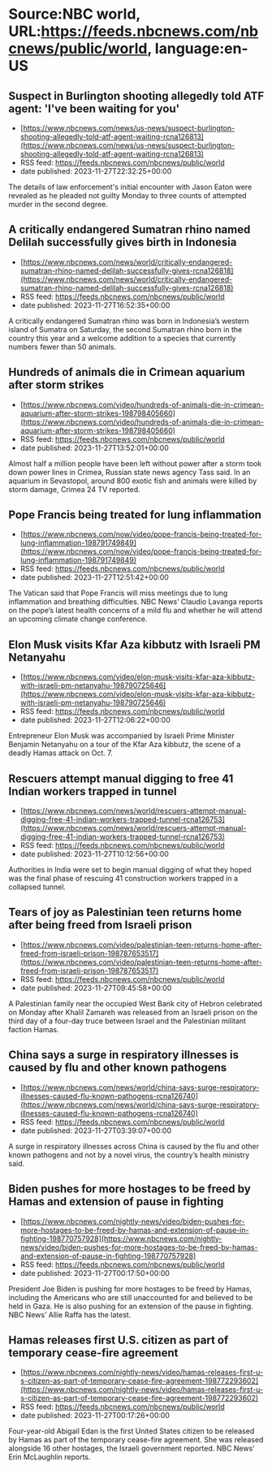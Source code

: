 # Source:NBC world, URL:https://feeds.nbcnews.com/nbcnews/public/world, language:en-US

## Suspect in Burlington shooting allegedly told ATF agent: 'I've been waiting for you'
 - [https://www.nbcnews.com/news/us-news/suspect-burlington-shooting-allegedly-told-atf-agent-waiting-rcna126813](https://www.nbcnews.com/news/us-news/suspect-burlington-shooting-allegedly-told-atf-agent-waiting-rcna126813)
 - RSS feed: https://feeds.nbcnews.com/nbcnews/public/world
 - date published: 2023-11-27T22:32:25+00:00

The details of law enforcement's initial encounter with Jason Eaton were revealed as he pleaded not guilty Monday to three counts of attempted murder in the second degree.

## A critically endangered Sumatran rhino named Delilah successfully gives birth in Indonesia
 - [https://www.nbcnews.com/news/world/critically-endangered-sumatran-rhino-named-delilah-successfully-gives-rcna126818](https://www.nbcnews.com/news/world/critically-endangered-sumatran-rhino-named-delilah-successfully-gives-rcna126818)
 - RSS feed: https://feeds.nbcnews.com/nbcnews/public/world
 - date published: 2023-11-27T16:52:35+00:00

A critically endangered Sumatran rhino was born in Indonesia’s western island of Sumatra on Saturday, the second Sumatran rhino born in the country this year and a welcome addition to a species that currently numbers fewer than 50 animals.

## Hundreds of animals die in Crimean aquarium after storm strikes
 - [https://www.nbcnews.com/video/hundreds-of-animals-die-in-crimean-aquarium-after-storm-strikes-198798405660](https://www.nbcnews.com/video/hundreds-of-animals-die-in-crimean-aquarium-after-storm-strikes-198798405660)
 - RSS feed: https://feeds.nbcnews.com/nbcnews/public/world
 - date published: 2023-11-27T13:52:01+00:00

Almost half a million people have been left without power after a storm took down power lines in Crimea, Russian state news agency Tass said. In an aquarium in Sevastopol, around 800 exotic fish and animals were killed by storm damage, Crimea 24 TV reported.

## Pope Francis being treated for lung inflammation
 - [https://www.nbcnews.com/now/video/pope-francis-being-treated-for-lung-inflammation-198791749849](https://www.nbcnews.com/now/video/pope-francis-being-treated-for-lung-inflammation-198791749849)
 - RSS feed: https://feeds.nbcnews.com/nbcnews/public/world
 - date published: 2023-11-27T12:51:42+00:00

The Vatican said that Pope Francis will miss meetings due to lung inflammation and breathing difficulties. NBC News’ Claudio Lavanga reports on the pope’s latest health concerns of a mild flu and whether he will attend an upcoming climate change conference.

## Elon Musk visits Kfar Aza kibbutz with Israeli PM Netanyahu
 - [https://www.nbcnews.com/video/elon-musk-visits-kfar-aza-kibbutz-with-israeli-pm-netanyahu-198790725646](https://www.nbcnews.com/video/elon-musk-visits-kfar-aza-kibbutz-with-israeli-pm-netanyahu-198790725646)
 - RSS feed: https://feeds.nbcnews.com/nbcnews/public/world
 - date published: 2023-11-27T12:06:22+00:00

Entrepreneur Elon Musk was accompanied by Israeli Prime Minister Benjamin Netanyahu on a tour of the Kfar Aza kibbutz, the scene of a deadly Hamas attack on Oct. 7.

## Rescuers attempt manual digging to free 41 Indian workers trapped in tunnel
 - [https://www.nbcnews.com/news/world/rescuers-attempt-manual-digging-free-41-indian-workers-trapped-tunnel-rcna126753](https://www.nbcnews.com/news/world/rescuers-attempt-manual-digging-free-41-indian-workers-trapped-tunnel-rcna126753)
 - RSS feed: https://feeds.nbcnews.com/nbcnews/public/world
 - date published: 2023-11-27T10:12:56+00:00

Authorities in India were set to begin manual digging of what they hoped was the final phase of rescuing 41 construction workers trapped in a collapsed tunnel.

## Tears of joy as Palestinian teen returns home after being freed from Israeli prison
 - [https://www.nbcnews.com/video/palestinian-teen-returns-home-after-freed-from-israeli-prison-198787653517](https://www.nbcnews.com/video/palestinian-teen-returns-home-after-freed-from-israeli-prison-198787653517)
 - RSS feed: https://feeds.nbcnews.com/nbcnews/public/world
 - date published: 2023-11-27T09:45:58+00:00

A Palestinian family near the occupied West Bank city of Hebron celebrated on Monday after Khalil Zamareh was released from an Israeli prison on the third day of a four-day truce between Israel and the Palestinian militant faction Hamas.

## China says a surge in respiratory illnesses is caused by flu and other known pathogens
 - [https://www.nbcnews.com/news/world/china-says-surge-respiratory-illnesses-caused-flu-known-pathogens-rcna126740](https://www.nbcnews.com/news/world/china-says-surge-respiratory-illnesses-caused-flu-known-pathogens-rcna126740)
 - RSS feed: https://feeds.nbcnews.com/nbcnews/public/world
 - date published: 2023-11-27T03:39:07+00:00

A surge in respiratory illnesses across China is caused by the flu and other known pathogens and not by a novel virus, the country’s health ministry said.

## Biden pushes for more hostages to be freed by Hamas and extension of pause in fighting
 - [https://www.nbcnews.com/nightly-news/video/biden-pushes-for-more-hostages-to-be-freed-by-hamas-and-extension-of-pause-in-fighting-198770757928](https://www.nbcnews.com/nightly-news/video/biden-pushes-for-more-hostages-to-be-freed-by-hamas-and-extension-of-pause-in-fighting-198770757928)
 - RSS feed: https://feeds.nbcnews.com/nbcnews/public/world
 - date published: 2023-11-27T00:17:50+00:00

President Joe Biden is pushing for more hostages to be freed by Hamas, including the Americans who are still unaccounted for and believed to be held in Gaza. He is also pushing for an extension of the pause in fighting. NBC News’ Allie Raffa has the latest.

## Hamas releases first U.S. citizen as part of temporary cease-fire agreement
 - [https://www.nbcnews.com/nightly-news/video/hamas-releases-first-u-s-citizen-as-part-of-temporary-cease-fire-agreement-198772293602](https://www.nbcnews.com/nightly-news/video/hamas-releases-first-u-s-citizen-as-part-of-temporary-cease-fire-agreement-198772293602)
 - RSS feed: https://feeds.nbcnews.com/nbcnews/public/world
 - date published: 2023-11-27T00:17:26+00:00

Four-year-old Abigail Edan is the first United States citizen to be released by Hamas as part of the temporary cease-fire agreement. She was released alongside 16 other hostages, the Israeli government reported. NBC News’ Erin McLaughlin reports.

